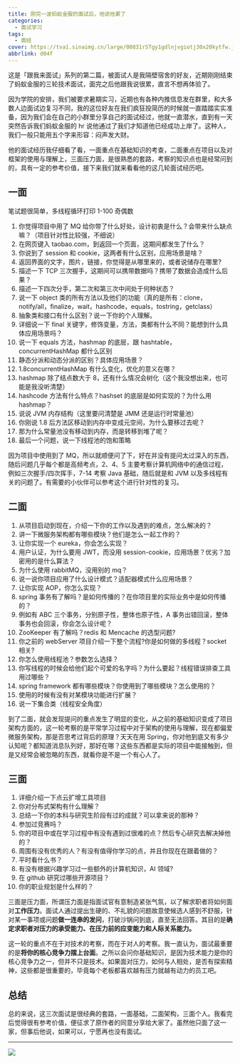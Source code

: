 ```yaml
---
title: 刚完一波蚂蚁金服的面试后，他说他累了
categories:
  - 面试学习
tags:
  - 面经
cover: https://tva1.sinaimg.cn/large/00831rSTgy1gdlnjvgiotj30x20kytfw.jpg
abbrlink: d04f
---
```



这是「跟我来面试」系列的第二篇，被面试人是我隔壁宿舍的好友，近期刚刚结束了蚂蚁金服的三轮技术面试，面完之后他跟我说很累，直言不想再体验了。

因为学院的安排，我们被要求暑期实习，近期也有各种内推信息发在群里，和大多数人边面试边复习不同，我的这位好友在我们疯狂投简历的时候就一直踏踏实实准备，因为我们会在自己的小群里分享自己的面试经过，他就一直潜水，直到有一天突然告诉我们蚂蚁金服的 hr 说他通过了我们才知道他已经成功上岸了。这种人，我们一般只能用五个字来形容：闷声发大财。

他的面试经历我仔细看了看，一面重点在基础知识的考查，二面重点在项目以及对框架的使用与理解上，三面压力面，是很熟悉的套路，考察的知识点也是经常问到的，具有一定的参考价值，接下来我们就来看看他的这几轮面试经历吧。

## 一面

笔试题很简单，多线程循环打印 1-100 奇偶数

1. 你觉得项目中用了 MQ 给你带了什么好处，设计初衷是什么？会带来什么缺点嘛？（项目针对性比较强，不细说）
2. 在网页键入 taobao.com，到返回一个页面，这期间都发生了什么？
3. 你说到了 session 和 cookie，这两者有什么区别，应用场景是啥？
4. 返回界面的文字，图片，链接，你觉得是从哪里来的，或者说储存在哪里?
5. 描述一下 TCP 三次握手，这期间可以携带数据吗？携带了数据会造成什么后果？
6. 描述一下四次分手，第二次和第三次中间处于何种状态？
7. 说一下 object 类的所有方法以及他们的功能（真的是所有：clone，notify/all，finalize，wait，hashcode，equals，tostring，getclass）
8. 抽象类和接口有什么区别？说一下你的个人理解。
9. 详细说一下 final 关键字，修饰变量，方法，类都有什么不同？能想到什么具体应用场景吗？
10. 说一下 equals 方法，hashmap 的底层，跟 hashtable，concurrentHashMap 都什么区别
11. 静态分派和动态分派的区别？具体应用场景？
12. 1.8concurrentHashMap 有什么变化，优化的意义在哪？
13. hashmap 除了结点数大于 8，还有什么情况会树化（这个我没想出来，也可能是我没听清楚）
14. hashcode 方法有什么特点？hashset 的底层是如何实现的？为什么用 hashmap？
15. 说说 JVM 内存结构（这里要问清楚是 JMM 还是运行时常量池）
16. 你刚说 1.8 后方法区移动到内存中变成元空间，为什么要移过去呢？
17. 那为什么常量池没有移动到内存，而是转移到堆了呢？
18. 最后一个问题，说一下线程池的饱和策略

因为项目中使用到了 MQ，所以就顺便问了下，好在并没有提问太过深入的东西，随后问题几乎每个都是高频考点，2、4、5 主要考察计算机网络中的通信过程，例如三次握手/四次挥手，7-14 考察 Java 基础，随后就是和 JVM 以及多线程有关的问题了。有需要的小伙伴可以参考这个进行针对性的复习。

## 二面

1. 从项目启动到现在，介绍一下你的工作以及遇到的难点，怎么解决的？
2. 讲一下微服务架构都有哪些模块？他们是怎么一起工作的？
3. 让你实现一个 eureka，你会怎么实现？
4. 用户认证，为什么要用 JWT，而没用 session-cookie，应用场景？优劣？加密用的是什么算法？
5. 为什么使用 rabbitMQ，没用别的 mq？
6. 说一说你项目应用了什么设计模式？适配器模式什么应用场景？
7. 让你实现 AOP，你怎么实现？
8. spring 事务有了解吗？是如何传播的？在你项目里的实际业务中是如何传播的？
9. 例如有 ABC 三个事务，分别原子性，整体也原子性，A 事务出错回滚，整体事务也会回滚，你会怎么设计呢？
10. ZooKeeper 有了解吗？redis 和 Mencache 的选型问题?
11. 你之前的 webServer 项目介绍一下整个流程?你是如何做的多线程？socket 相关?
12. 你怎么使用线程池？参数怎么选择？
13. 你写线程的时候会给他们起个可爱的名字吗？为什么要起？线程错误排查工具用过哪些？
14. spring framework 都有哪些模块？你使用到了哪些模块？怎么使用的？
15. 使用的时候有没有对某模块功能进行扩展？
16. 说一下集合类（线程安全角度）

到了二面，就会发现提问的重点发生了明显的变化，从之前的基础知识变成了项目架构方面的，这一轮考察的是平常学习过程中对于架构的使用与理解，现在都偏爱微服务架构，那是否思考过背后的原理？天天在用 Spring，你对他到底又有多少认知呢？都知道消息队列好，那好在哪？这些东西都是实际的项目中能接触到，但是又经常会被忽略的东西，就看你是不是一个有心人了。

## 三面

1. 详细介绍一下点云扩增工具项目
2. 你对分布式架构有什么理解？
3. 总结一下你的本科与研究生阶段有过的成就？可以拿来说的那种？
4. 参加过竞赛吗？
5. 你的项目中或在学习过程中有没有遇到过很难的点？然后专心研究去解决掉他的？
6. 周围有没有优秀的人？有没有值得你学习的点，并且你现在在跟着做的？
7. 平时看什么书？
8. 有没有根据兴趣学习过一些额外的计算机知识，AI 领域?
9. 在 github 研究过哪些开源项目？
10. 你的职业规划是什么样的？

三面是压力面，所谓压力面是指面试官有意制造紧张气氛，以了解求职者将如何面对**工作压力**。面试人通过提出生硬的、不礼貌的问题故意使候选人感到不舒服，针对某一事项或问题**做一连串的发问**，打破沙锅问到底，直至无法回答。其目的是**确定求职者对压力的承受能力、在压力前的应变能力和人际关系能力。**

这一轮的重点不在于对技术的考察，而在于对人的考察。我一直认为，面试最重要的是**将你的核心竞争力摆上台面**。之所以会问你基础知识，是因为技术能力是你的核心竞争力之一，但并不只是技术。如果面对压力，如何与人相处，是否有探索精神，这些都是很重要的，毕竟每个老板都喜欢越有压力就越有动力的员工吧。

## 总结

总的来说，这三次面试是很经典的套路，一面基础，二面架构，三面个人。我看完后觉得很有参考价值，便征求了原作者的同意分享给大家了。虽然他只面了这一家，但事后他说，如果可以，宁愿再也没有面试。

---

![](https://tva1.sinaimg.cn/large/00831rSTgy1gdlmqqtb92j31970oxq5a.jpg)

